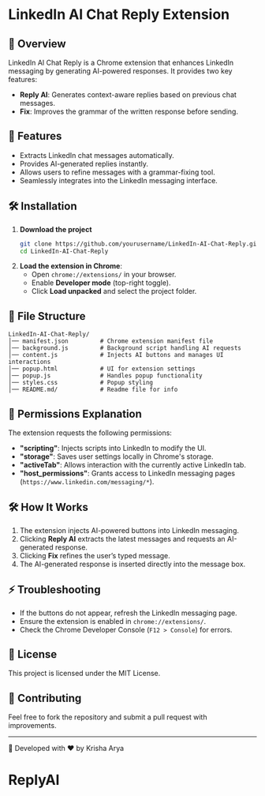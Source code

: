 # LinkedIn AI Chat Reply Extension

## 📌 Overview

LinkedIn AI Chat Reply is a Chrome extension that enhances LinkedIn messaging by generating AI-powered responses. It provides two key features:

- **Reply AI**: Generates context-aware replies based on previous chat messages.
- **Fix**: Improves the grammar of the written response before sending.

## 🚀 Features

- Extracts LinkedIn chat messages automatically.
- Provides AI-generated replies instantly.
- Allows users to refine messages with a grammar-fixing tool.
- Seamlessly integrates into the LinkedIn messaging interface.

## 🛠 Installation

1. **Download the project**
   ```sh
   git clone https://github.com/yourusername/LinkedIn-AI-Chat-Reply.git
   cd LinkedIn-AI-Chat-Reply
   ```
2. **Load the extension in Chrome**:
   - Open `chrome://extensions/` in your browser.
   - Enable **Developer mode** (top-right toggle).
   - Click **Load unpacked** and select the project folder.

## 📄 File Structure

```
LinkedIn-AI-Chat-Reply/
│── manifest.json         # Chrome extension manifest file
│── background.js         # Background script handling AI requests
│── content.js            # Injects AI buttons and manages UI interactions
│── popup.html            # UI for extension settings
│── popup.js              # Handles popup functionality
│── styles.css            # Popup styling
│── README.md/            # Readme file for info
```

## 🔑 Permissions Explanation

The extension requests the following permissions:

- **"scripting"**: Injects scripts into LinkedIn to modify the UI.
- **"storage"**: Saves user settings locally in Chrome's storage.
- **"activeTab"**: Allows interaction with the currently active LinkedIn tab.
- **"host_permissions"**: Grants access to LinkedIn messaging pages (`https://www.linkedin.com/messaging/*`).

## 🛠 How It Works

1. The extension injects AI-powered buttons into LinkedIn messaging.
2. Clicking **Reply AI** extracts the latest messages and requests an AI-generated response.
3. Clicking **Fix** refines the user’s typed message.
4. The AI-generated response is inserted directly into the message box.

## ⚡ Troubleshooting

- If the buttons do not appear, refresh the LinkedIn messaging page.
- Ensure the extension is enabled in `chrome://extensions/`.
- Check the Chrome Developer Console (`F12 > Console`) for errors.

## 📜 License

This project is licensed under the MIT License.

## 🤝 Contributing

Feel free to fork the repository and submit a pull request with improvements.

---

🚀 Developed with ❤️ by Krisha Arya
# ReplyAI
